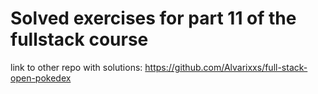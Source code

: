 # Solved exercises for part 11 of the fullstack course

link to other repo with solutions: https://github.com/Alvarixxs/full-stack-open-pokedex
